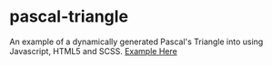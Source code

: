 # pascal-triangle
An example of a dynamically generated Pascal's Triangle into using Javascript, HTML5 and SCSS. [Example Here](http://nemoburian.com/pascal-triangle/)
